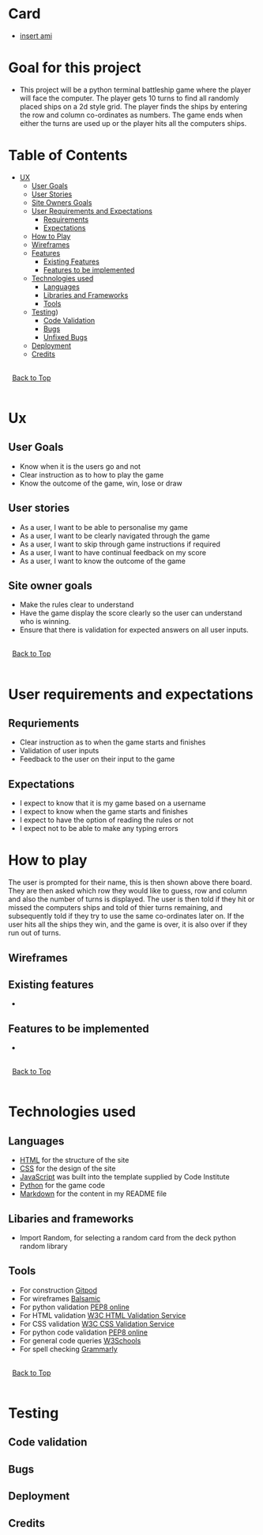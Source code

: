 # Card 
* [insert ami]()
# Goal for this project
* This project will be a python terminal battleship game where the player will face the computer.
The player gets 10 turns to find all randomly placed ships on a 2d style grid. The player finds the ships by entering the row and column co-ordinates as numbers. The game ends when either the turns are used up or the player hits all the computers ships. 
# Table of Contents
* [UX](#ux "UX")
    * [User Goals](#user-goals "User Goals")
    * [User Stories](#user-stories "User Stories")
    * [Site Owners Goals](#site-owners-goals)
    * [User Requirements and Expectations](#user-requirements-and-expectations)
         * [Requirements](#requirements)
         * [Expectations](#expectations)
    * [How to Play](#how-to-play)
    * [Wireframes](#wireframes)
    * [Features](#features)
        * [Existing Features](#existing-features)
        * [Features to be implemented](#features-to-be-implemented)
    * [Technologies used](#technologies-used)
        * [Languages](#languages)
        * [Libraries and Frameworks](#libraries-and-frameworks)
        * [Tools](#tools)
    * [Testing](#testing))
        * [Code Validation](#code-validation)
        * [Bugs](#bugs)
        * [Unfixed Bugs](#unfixed-bugs)
    * [Deployment](#deployment)
    * [Credits](#credits)
    
\
&nbsp;
[Back to Top](#table-of-contents)
\
&nbsp;

# Ux
## User Goals
* Know when it is the users go and not
* Clear instruction as to how to play the game
* Know the outcome of the game, win, lose or draw
## User stories
* As a user, I want to be able to personalise my game
* As a user, I want to be clearly navigated through the game
* As a user, I want to skip through game instructions if required
* As a user, I want to have continual feedback on my score
* As a user, I want to know the outcome of the game
## Site owner goals
* Make the rules clear to understand
* Have the game display the score clearly so the user can understand who is winning.
* Ensure that there is validation for expected answers on all user inputs.

\
&nbsp;
[Back to Top](#table-of-contents)
\
&nbsp;

# User requirements and expectations
## Requriements
* Clear instruction as to when the game starts and finishes
* Validation of user inputs
* Feedback to the user on their input to the game
## Expectations
* I expect to know that it is my game based on a username
* I expect to know when the game starts and finishes
* I expect to have the option of reading the rules or not
* I expect not to be able to make any typing errors
# How to play
The user is prompted for their name, this is then shown above there board. They are then asked which row they would like to guess, row and column and also the number of turns is displayed. The user is then told if they hit or missed the computers ships and told of thier turns remaining, and subsequently told if they try to use the same co-ordinates later on. If the user hits all the ships they win, and the game is over, it is also over if they run out of turns.

## Wireframes

## Existing features
* 
## Features to be implemented
*

\
&nbsp;
[Back to Top](#table-of-contents)
\
&nbsp;

# Technologies used
## Languages
* [HTML](https://en.wikipedia.org/wiki/HTML5) for the structure of the site
* [CSS](https://en.wikipedia.org/wiki/CSS) for the design of the site
* [JavaScript](https://en.wikipedia.org/wiki/JavaScript) was built into the template supplied by Code Institute
* [Python](https://en.wikipedia.org/wiki/Python_(programming_language)) for the game code
* [Markdown](https://en.wikipedia.org/wiki/Markdown) for the content in my README file
## Libaries and frameworks
* Import Random, for selecting a random card from the deck python random library
## Tools
* For construction [Gitpod]()
* For wireframes [Balsamic](https://balsamiq.com/wireframes/)
* For python validation [PEP8 online](http://pep8online.com/)
* For HTML validation [W3C HTML Validation Service](https://validator.w3.org/)
* For CSS validation [W3C CSS Validation Service](https://jigsaw.w3.org/css-validator/)
* For python code validation [PEP8 online](http://pep8online.com/)
* For general code queries [W3Schools](https://www.w3schools.com/)
* For spell checking [Grammarly](https://www.grammarly.com/?&utm_source=google&utm_medium=cpc&utm_campaign=10531689996&utm_targetid=aud-332195722204:dsa-915389969968&gclid=CjwKCAiArOqOBhBmEiwAsgeLmf6WBpNM8xWU9Gif_6buwExECbE12BjfjeGQ3iyruQf4xasnRCJfZxoCW6QQAvD_BwE&gclsrc=aw.ds)

\
&nbsp;
[Back to Top](#table-of-contents)
\
&nbsp;

# Testing
## Code validation
## Bugs
###

## Deployment


## Credits